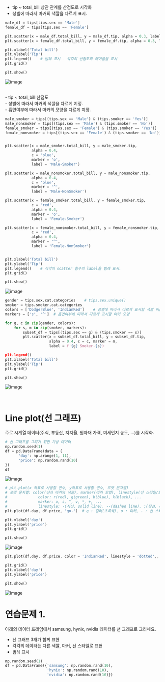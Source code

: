 - tip ~ total_bill 상관 관계를 산점도로 시각화<br>
- 성별에 따라서 마커의 색깔을 다르게 표시.<br>

```python
male_df = tips[tips.sex == 'Male']
female_df = tips[tips.sex == 'Female']

plt.scatter(x = male_df.total_bill, y = male_df.tip, alpha = 0.3, label = 'Male', c = 'DodgerBlue')
plt.scatter(x = female_df.total_bill, y = female_df.tip, alpha = 0.3, label = 'Female', c = 'IndianRed')

plt.xlabel('Total bill')
plt.ylabel('Tip')
plt.legend()    # 범례 표시 - 각각의 산점도의 레이블을 표시
plt.grid()

plt.show()
```
![image](https://github.com/user-attachments/assets/36ff2808-162e-4c87-b219-9c08d49e5851)

<br>
- tip ~ total_bill 산점도<br>
- 성별에 따라서 마커의 색깔을 다르게 지정.<br>
- 흡연여부에 따라서 마커의 모양을 다르게 지정.<br>

```python
male_smoker = tips[(tips.sex == 'Male') & (tips.smoker == 'Yes')]
male_nonsmoker = tips[(tips.sex == 'Male') & (tips.smoker == 'No')]
female_smoker = tips[(tips.sex == 'Female') & (tips.smoker == 'Yes')]
female_nonsmoker = tips[(tips.sex == 'Female') & (tips.smoker == 'No')]


plt.scatter(x = male_smoker.total_bill, y = male_smoker.tip,
            alpha = 0.4,
            c = 'blue',
            marker = 'o',
            label = 'Male-Smoker')

plt.scatter(x = male_nonsmoker.total_bill, y = male_nonsmoker.tip, 
            alpha = 0.4,
            c = 'blue', 
            marker = '^',
            label = 'Male-NonSmoker')

plt.scatter(x = female_smoker.total_bill, y = female_smoker.tip,
            c = 'red', 
            alpha = 0.4, 
            marker = 'o',
            label = 'Female-Smoker')

plt.scatter(x = female_nonsmoker.total_bill, y = female_nonsmoker.tip,
            c = 'red',
            alpha = 0.4,
            marker = '^',
            label = 'Female-NonSmoker')


plt.xlabel('Total bill')
plt.ylabel('Tip')
plt.legend()    # 각각의 scatter 함수의 label을 범례 표시.
plt.grid()

plt.show()
```
![image](https://github.com/user-attachments/assets/d735a64d-32f7-4e6b-87cb-283e5dffcb13)

```python
gender = tips.sex.cat.categories    # tips.sex.unique()
smoker = tips.smoker.cat.categories
colors = ['DodgerBlue', 'IndianRed']    # 성별에 따라서 다르게 표시할 색깔 이름
markers = ['s', '^']  # 흡연여부에 따라서 다르게 표시할 마커 모양

for g, c in zip(gender, colors):
    for s, m in zip(smoker, markers):
        subset_df = tips[(tips.sex == g) & (tips.smoker == s)]
        plt.scatter(x = subset_df.total_bill, y = subset_df.tip,
                    alpha = 0.4, c = c, marker = m,
                    label = f'{g} Smoker-{s})

plt.legend()
plt.xlabel('Total bill')
plt.ylabel('Tip')
plt.grid()

plt.show()
```
![image](https://github.com/user-attachments/assets/6c64ffae-a291-4ec3-bdd0-9ec376085f5f)

<br>

# Line plot(선 그래프)
주로 시계열 데이터(주식, 부동산, 지지율, 원자재 가격, 미세먼지 농도, ...)를 시각화.
```python
# 선 그래프를 그리기 위한 가상 데이터
np.random.seed(1)
df = pd.DataFrame(data = {
      'day': np.arange(1, 11),
      'price': np.random.rand(10)
})
df
```
![image](https://github.com/user-attachments/assets/358c6f12-17be-4331-8fcf-295b7389fc58)

```python
# plt.plot(x 좌표로 사용할 변수, y좌표로 사용할 변수, 포맷 문자열)
# 포맷 문자열: color(선과 마커의 색깔), marker(마커 모양), linestyle(선 스타일/모양) 정보를 문자열로 만듦.
#              color: r(red), g(green), b(blue), k(black), ...
#              marker: o, s, ^, v, *, +, ...
#              linestyle: -(직선, solid line), --(dashed line), :(점선, dotted line), ...
plt.plot(df.day, df.price, 'go-')  # g : 컬러(초록색), o : 마커, - : 선 스타일

plt.xlabel('day')
plt.ylabel('price')
plt.grid()

plt.show() 
```
![image](https://github.com/user-attachments/assets/6744c6a1-b34d-4de4-867f-0946a6b1f044)

```python
plt.plot(df.day, df.price, color = 'IndianRed', linestyle = 'dotted',, marker = 'v')

plt.grid()
plt.xlabel('day')
plt.ylabel('price')

plt.show()
```
![image](https://github.com/user-attachments/assets/8f756c55-c117-4789-80ff-b969c0cba4bb)

# 연습문제 1.<br>
아래의 데이터 프레임에서 samsung, hynix, nvidia 데이터를 선 그래프로 그리세요.

  - 선 그래프 3개가 함께 표현
  - 각각의 데이터는 다른 색깔, 마커, 선 스타일로 표현
  - 범례 표시
```python
np.random.seed(1)
df = pd.DataFrame({'samsung': np.random.rand(10),
                   'hynix': np.random.rand(10),
                   'nvidia': np.random.rand(10)})
```
```python

```

